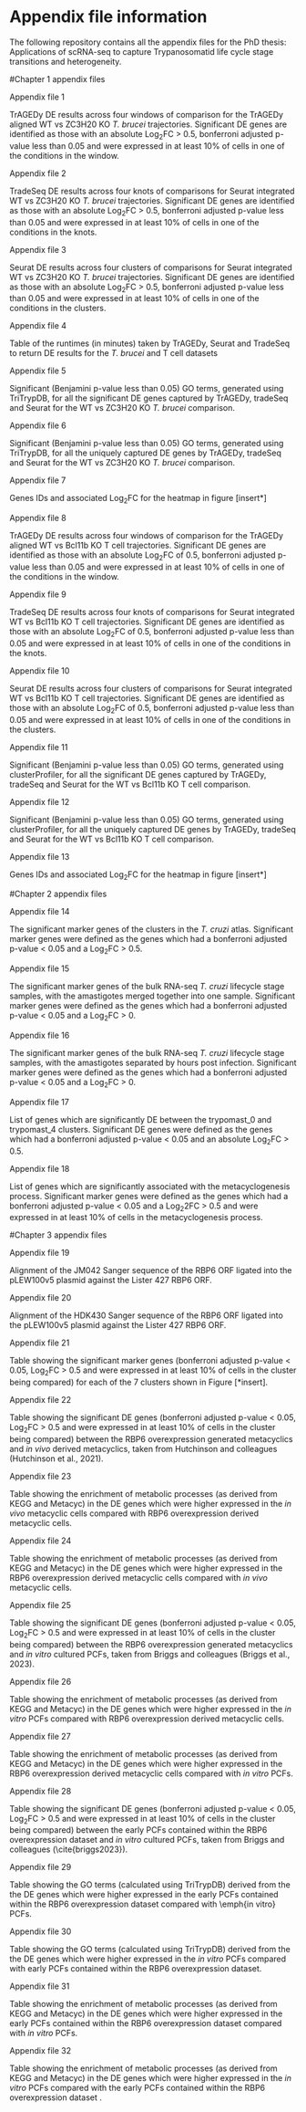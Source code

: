 # Appendix file information

The following repository contains all the appendix files for the PhD thesis: Applications of scRNA-seq to capture Trypanosomatid life cycle stage transitions and heterogeneity.

#Chapter 1 appendix files

Appendix file 1

TrAGEDy DE results across four windows of comparison for the TrAGEDy aligned WT vs ZC3H20 KO _T. brucei_ trajectories. Significant DE genes are identified as those with an absolute Log<sub>2</sub>FC > 0.5, bonferroni adjusted p-value less than 0.05 and were expressed in at least 10\% of cells in one of the conditions in the window.

Appendix file 2

TradeSeq DE results across four knots of comparisons for Seurat integrated WT vs ZC3H20 KO _T. brucei_ trajectories. Significant DE genes are identified as those with an absolute Log<sub>2</sub>FC > 0.5, bonferroni adjusted p-value less than 0.05 and were expressed in at least 10\% of cells in one of the conditions in the knots.

Appendix file 3

Seurat DE results across four clusters of comparisons for Seurat integrated WT vs ZC3H20 KO _T. brucei_ trajectories. Significant DE genes are identified as those with an absolute Log<sub>2</sub>FC > 0.5, bonferroni adjusted p-value less than 0.05 and were expressed in at least 10\% of cells in one of the conditions in the clusters.

Appendix file 4

Table of the runtimes (in minutes) taken by TrAGEDy, Seurat and TradeSeq to return DE results for the _T. brucei_ and T cell datasets

Appendix file 5

Significant (Benjamini p-value less than 0.05) GO terms, generated using TriTrypDB, for all the significant DE genes captured by TrAGEDy, tradeSeq and Seurat for the WT vs ZC3H20 KO _T. brucei_ comparison.

Appendix file 6

Significant (Benjamini p-value less than 0.05) GO terms, generated using TriTrypDB, for all the uniquely captured DE genes by TrAGEDy, tradeSeq and Seurat for the WT vs ZC3H20 KO _T. brucei_ comparison.

Appendix file 7

Genes IDs and associated Log<sub>2</sub>FC for the heatmap in figure [insert*]

Appendix file 8

TrAGEDy DE results across four windows of comparison for the TrAGEDy aligned WT vs Bcl11b KO T cell trajectories. Significant DE genes are identified as those with an absolute Log<sub>2</sub>FC of 0.5, bonferroni adjusted p-value less than 0.05 and were expressed in at least 10\% of cells in one of the conditions in the window.

Appendix file 9

TradeSeq DE results across four knots of comparisons for Seurat integrated WT vs Bcl11b KO T cell trajectories. Significant DE genes are identified as those with an absolute Log<sub>2</sub>FC of 0.5, bonferroni adjusted p-value less than 0.05 and were expressed in at least 10\% of cells in one of the conditions in the knots.

Appendix file 10

Seurat DE results across four clusters of comparisons for Seurat integrated WT vs Bcl11b KO T cell trajectories. Significant DE genes are identified as those with an absolute Log<sub>2</sub>FC of 0.5, bonferroni adjusted p-value less than 0.05 and were expressed in at least 10\% of cells in one of the conditions in the clusters.

Appendix file 11

Significant (Benjamini p-value less than 0.05) GO terms, generated using clusterProfiler, for all the significant DE genes captured by TrAGEDy, tradeSeq and Seurat for the WT vs Bcl11b KO T cell comparison.

Appendix file 12

Significant (Benjamini p-value less than 0.05) GO terms, generated using clusterProfiler, for all the uniquely captured DE genes by TrAGEDy, tradeSeq and Seurat for the WT vs Bcl11b KO T cell comparison.

Appendix file 13

Genes IDs and associated Log<sub>2</sub>FC for the heatmap in figure [insert*]


#Chapter 2 appendix files

Appendix file 14

The significant marker genes of the clusters in the _T. cruzi_ atlas. Significant marker genes were defined as the genes which had a bonferroni adjusted p-value < 0.05 and a Log<sub>2</sub>FC > 0.5. 

Appendix file 15

The significant marker genes of the bulk RNA-seq _T. cruzi_ lifecycle stage samples, with the amastigotes merged together into one sample. Significant marker genes were defined as the genes which had a bonferroni adjusted p-value < 0.05 and a Log<sub>2</sub>FC > 0.

Appendix file 16

The significant marker genes of the bulk RNA-seq _T. cruzi_ lifecycle stage samples, with the amastigotes separated by hours post infection. Significant marker genes were defined as the genes which had a bonferroni adjusted p-value < 0.05 and a Log<sub>2</sub>FC > 0.

Appendix file 17

List of genes which are significantly DE between the trypomast_0 and trypomast_4 clusters. Significant DE genes were defined as the genes which had a bonferroni adjusted p-value < 0.05 and an absolute Log<sub>2</sub>FC > 0.5.

Appendix file 18 

List of genes which are significantly associated with the metacyclogenesis process. Significant marker genes were defined as the genes which had a bonferroni adjusted p-value < 0.05 and a Log<sub>2</sub>2FC > 0.5 and were expressed in at least 10% of cells in the metacyclogenesis process.


#Chapter 3 appendix files

Appendix file 19 

Alignment of the JM042 Sanger sequence of the RBP6 ORF ligated into the pLEW100v5 plasmid against the Lister 427 RBP6 ORF.

Appendix file 20 

Alignment of the HDK430 Sanger sequence of the RBP6 ORF ligated into the pLEW100v5 plasmid against the Lister 427 RBP6 ORF.

Appendix file 21 

Table showing the significant marker genes (bonferroni adjusted p-value < 0.05, Log<sub>2</sub>FC > 0.5 and were expressed in at least 10\% of cells in the cluster being compared) for each of the 7 clusters shown in Figure [*insert].

Appendix file 22 

Table showing the significant DE genes (bonferroni adjusted p-value < 0.05, Log<sub>2</sub>FC > 0.5 and were expressed in at least 10\% of cells in the cluster being compared) between the RBP6 overexpression generated metacyclics and _in vivo_ derived metacyclics, taken from Hutchinson and colleagues (Hutchinson et al., 2021).

Appendix file 23 

Table showing the enrichment of metabolic processes (as derived from KEGG and Metacyc) in the DE genes which were higher expressed in the _in vivo_ metacyclic cells compared with RBP6 overexpression derived metacyclic cells.

Appendix file 24 

Table showing the enrichment of metabolic processes (as derived from KEGG and Metacyc) in the DE genes which were higher expressed in the RBP6 overexpression derived metacyclic cells compared with _in vivo_ metacyclic cells.

Appendix file 25 

Table showing the significant DE genes (bonferroni adjusted p-value < 0.05, Log<sub>2</sub>FC > 0.5 and were expressed in at least 10\% of cells in the cluster being compared) between the RBP6 overexpression generated metacyclics and _in vitro_ cultured PCFs, taken from Briggs and colleagues (Briggs et al., 2023).

Appendix file 26 

Table showing the enrichment of metabolic processes (as derived from KEGG and Metacyc) in the DE genes which were higher expressed in the _in vitro_ PCFs compared with RBP6 overexpression derived metacyclic cells.

Appendix file 27 

Table showing the enrichment of metabolic processes (as derived from KEGG and Metacyc) in the DE genes which were higher expressed in the RBP6 overexpression derived metacyclic cells compared with _in vitro_ PCFs.

Appendix file 28 

Table showing the significant DE genes (bonferroni adjusted p-value < 0.05, Log<sub>2</sub>FC > 0.5 and were expressed in at least 10\% of cells in the cluster being compared) between the early PCFs contained within the RBP6 overexpression dataset and _in vitro_ cultured PCFs, taken from Briggs and colleagues (\cite{briggs2023}).

Appendix file 29 

Table showing the GO terms (calculated using TriTrypDB) derived from the the DE genes which were higher expressed in the early PCFs contained within the RBP6 overexpression dataset compared with \emph{in vitro} PCFs.

Appendix file 30 

Table showing the GO terms (calculated using TriTrypDB) derived from the the DE genes which were higher expressed in the _in vitro_ PCFs compared with early PCFs contained within the RBP6 overexpression dataset.

Appendix file 31 

Table showing the enrichment of metabolic processes (as derived from KEGG and Metacyc) in the DE genes which were higher expressed in the early PCFs contained within the RBP6 overexpression dataset compared with _in vitro_ PCFs.

Appendix file 32 

Table showing the enrichment of metabolic processes (as derived from KEGG and Metacyc) in the DE genes which were higher expressed in the _in vitro_ PCFs compared with the early PCFs contained within the RBP6 overexpression dataset .


